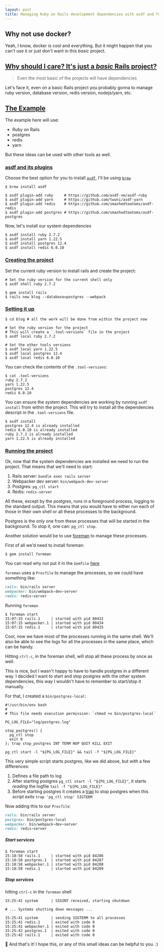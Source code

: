 ```yaml
---
layout: post
title: Managing Ruby on Rails development dependencies with asdf and foreman
---
```


## Why not use docker?

Yeah, I know, docker is cool and everything. But it might happen that you can't
use it or just don't want in this _basic_ project.

## [Why should I care? It's just a _basic_ Rails project?](#should-i-care)

> Even the most basic of the projects will have dependencies

Let's face it, even on a basic Rails project you probably gonna to manage
ruby version, database version, redis version, nodejs/yarn, etc.

## [The Example](#the-example)

The example here will use:

- Ruby on Rails
- postgres
- redis
- yarn

But these ideas can be used with other tools as well.

### [asdf and its plugins](#asdf)

Choose the best option for you to install [`asdf`](https://asdf-vm.com), I'll be
using [`brew`](https://brew.sh)

```console
$ brew install asdf

$ asdf plugin-add ruby     # https://github.com/asdf-vm/asdf-ruby
$ asdf plugin-add yarn     # https://github.com/twuni/asdf-yarn
$ asdf plugin-add redis    # https://github.com/smashedtoatoms/asdf-redis
$ asdf plugin-add postgres # https://github.com/smashedtoatoms/asdf-postgres
```

Now, let's install our system dependencies

```console
$ asdf install ruby 2.7.2
$ asdf install yarn 1.22.5
$ asdf install postgres 12.4
$ asdf install redis 6.0.10
```

### [Creating the project](#creating-the-project)

Set the current ruby version to install rails and create the project:

```console
# Set the ruby version for the current shell only
$ asdf shell ruby 2.7.2

$ gem install rails
$ rails new blog --database=postgres --webpack
```

### [Setting it up](#setting-the-project)

```console
$ cd blog # all the work will be done from within the project now

# Set the ruby version for the project
# This will create a `.tool-versions` file in the project
$ asdf local ruby 2.7.2

# Set the other tools versions
$ asdf local yarn 1.22.5
$ asdf local postgres 12.4
$ asdf local redis 6.0.10
```

You can check the contents of the `.tool-versions`:

```console
$ cat .tool-versions
ruby 2.7.2
yarn 1.22.5
postgres 12.4
redis 6.0.10
```

You can ensure the system dependencies are working by running `asdf install`
from within the project. This will try to install all the dependencies descript
in the `.tool-versions` file.

```console
$ asdf install
postgres 12.4 is already installed
redis 6.0.10 is already installed
ruby 2.7.2 is already installed
yarn 1.22.5 is already installed
```

### [Running the project](#running-the-project)

Ok, now that the system dependencies are installed we need to run the project.
That means that we'll need to start:

1. Rails server: `bundle exec rails server`
1. Webpacker dev server: `bin/webpack-dev-server`
1. Postgres: `pg_ctl start`
1. Redis: `redis-server`

All these, except by the postgres, runs in a foreground process, logging to the
standard output. This means that you would have to either run each of those in
their own shell or all these processes to the background.

Postgres is the only one from these processes that will be started in the
background. To stop it, one can: `pg_ctl stop`.

Another solution would be to use [foreman](https://github.com/ddollar/foreman)
to manage these processes.

First of all we'd need to install foreman:

```console
$ gem install foreman
```

You can read why not put it in the `Gemfile`
[here](https://github.com/ddollar/foreman/wiki/Don't-Bundle-Foreman)

`foreman` uses a `Procfile` to manage the processes, so we could have something
like:

```ruby
rails: bin/rails server
webpacker: bin/webpack-dev-server
redis: redis-server
```

Running `foreman`

```console
$ foreman start
15:07:15 rails.1     | started with pid 80432
15:07:15 webpacker.1 | started with pid 80434
15:07:15 redis.1     | started with pid 80435
```

Cool, now we have most of the processes running in the same shell. We'll also be
able to see the logs for all the processes in the same place, which can be
handy.

Hitting `ctrl-c`, in the foreman shell, will stop all these process by once as
well.

This is nice, but I wasn't happy to have to handle postgres in a different way.
I decided I want to start and stop postgres with the other system dependencies,
this way I wouldn't have to remember to start/stop it manually.

For that, I created a `bin/postgres-local`:

```shell
#!/usr/bin/env bash
#
# This file needs execution permission: `chmod +x bin/postgres-local`

PG_LOG_FILE="log/postgres.log"

stop_postgres() {
  pg_ctl stop
  exit 0
}; trap stop_postgres INT TERM HUP QUIT KILL EXIT

pg_ctl start -l "${PG_LOG_FILE}" && tail -f "${PG_LOG_FILE}"
```

This very simple script starts postgres, like we did above, but with a few
differences:

1. Defines a file path to log
1. After starting postgres `pg_ctl start -l "${PG_LOG_FILE}"`, it starts
   _reading_ the logfile `tail -f "${PG_LOG_FILE}"`
1. Before starting postgres it creates a [trap](https://linuxhint.com/bash_trap_command/)
   to stop postgres when this script exits `trap 'pg_ctl stop' SIGTERM`


Now adding this to our `Procfile`:

```ruby
rails: bin/rails server
postgres: bin/postgres-local
webpacker: bin/webpack-dev-server
redis: redis-server
```

##### Start services

```console
$ foreman start
15:18:58 rails.1     | started with pid 84286
15:18:58 postgres.1  | started with pid 84287
15:18:58 webpacker.1 | started with pid 84288
15:18:58 redis.1     | started with pid 84289
```

##### Stop services

hitting `ctrl-c` in the `foreman` shell

```console
15:25:41 system      | SIGINT received, starting shutdown

# ... Systems shutting down messages ...

15:25:41 system      | sending SIGTERM to all processes
15:25:41 redis.1     | exited with code 0
15:25:41 webpacker.1 | exited with code 0
15:25:42 postgres.1  | exited with code 0
15:25:42 rails.1     | exited with code 0
```


👋 And that's it! I hope this, or any of this small ideas can be helpful to you. :)
